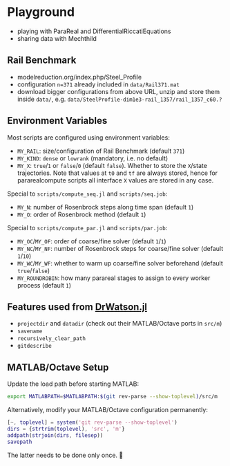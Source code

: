 # Playground

* playing with ParaReal and DifferentialRiccatiEquations
* sharing data with Mechthild

## Rail Benchmark

* modelreduction.org/index.php/Steel_Profile
* configuration `n=371` already included in `data/Rail371.mat`
* download bigger configurations from above URL, unzip and store them inside `data/`,
  e.g. `data/SteelProfile-dim1e3-rail_1357/rail_1357_c60.?`

## Environment Variables

Most scripts are configured using environment variables:

* `MY_RAIL`: size/configuration of Rail Benchmark (default `371`)
* `MY_KIND`: `dense` or `lowrank` (mandatory, i.e. no default)
* `MY_X`: `true`/`1` or `false`/`0` (default `false`).
  Whether to store the `X`/state trajectories.
  Note that values at `t0` and `tf` are always stored,
  hence for pararealcompute scripts all interface `X` values are stored in any case.

Special to `scripts/compute_seq.jl` and `scripts/seq.job`:

* `MY_N`: number of Rosenbrock steps along time span (default `1`)
* `MY_O`: order of Rosenbrock method (default `1`)

Special to `scripts/compute_par.jl` and `scripts/par.job`:

* `MY_OC`/`MY_OF`: order of coarse/fine solver (default `1`/`1`)
* `MY_NC`/`MY_NF`: number of Rosenbrock steps for coarse/fine solver (default `1`/`10`)
* `MY_WC`/`MY_WF`: whether to warm up coarse/fine solver beforehand (default `true`/`false`)
* `MY_ROUNDROBIN`: how many parareal stages to assign to every worker process (default `1`)

## Features used from [DrWatson.jl]

* `projectdir` and `datadir` (check out their MATLAB/Octave ports in `src/m`)
* `savename`
* `recursively_clear_path`
* `gitdescribe`

## MATLAB/Octave Setup

Update the load path before starting MATLAB:

```bash
export MATLABPATH=$MATLABPATH:$(git rev-parse --show-toplevel)/src/m
```

Alternatively, modify your MATLAB/Octave configuration permanently:

```m
[~, toplevel] = system('git rev-parse --show-toplevel')
dirs = {strtrim(toplevel), 'src', 'm'}
addpath(strjoin(dirs, filesep))
savepath
```

The latter needs to be done only once. 🤞

[DrWatson.jl]: https://juliadynamics.github.io/DrWatson.jl/stable/
